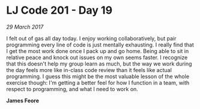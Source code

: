# LJ Code 201 - Day 19
*29 March 2017*

I felt out of gas all day today. I enjoy working collaboratively, but pair programming every line of code is just mentally exhausting. I really find that I get the most work done once I pack up and go home. Being able to sit in relative peace and knock out issues on my own seems faster. I recognize that this doesn't help my group learn as much, but the way we work during the day feels more like in-class code review than it feels like actual programming. I guess this might be the most valuable lesson of the whole exercise though: I'm getting a better feel for how I function in a team, with respect to programming, and what I need to work on.

**James Feore**
